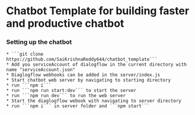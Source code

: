 # Chatbot Template for building faster and productive chatbot

### Setting up the chatbot
	* ```git clone https://github.com/SaiKrishnaReddy644/chatbot_template```
	* Add you serviceAccount of dialogflow in the current directory with name "serviceAccount.json"
	* Diaglogflow webhooks can be added in the server/index.js
	* Start chatbot web server by navigating to starting directory
	* run ```npm i```
	* run ```npm run start:dev``` to start the server 
	* run ```npm run dev``` to run the web server
	* Start the diaglogflow webook with navigating to server directory
	* run ```npm i``` in server folder and ```npm start```
	
	